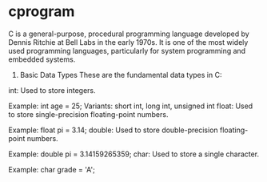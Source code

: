 # cprogram
 C is a general-purpose, procedural programming language developed by Dennis Ritchie at Bell Labs in the early 1970s. It is one of the most widely used programming languages, particularly for system programming and embedded systems.

1. Basic Data Types
These are the fundamental data types in C:

int: Used to store integers.

Example: int age = 25;
Variants: short int, long int, unsigned int
float: Used to store single-precision floating-point numbers.

Example: float pi = 3.14;
double: Used to store double-precision floating-point numbers.

Example: double pi = 3.14159265359;
char: Used to store a single character.

Example: char grade = 'A';
